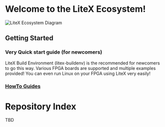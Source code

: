 # Welcome to the LiteX Ecosystem!

![LiteX Ecosystem Diagram](https://docs.google.com/drawings/d/e/2PACX-1vTBLRTHW08kZJ87Nm_y8IDuxZR4HsUBOnfgdy-dab_3jHS_gZWhlRJEip97BqlDZKKJ9Ij4F1_MJnaW/pub?w=1960&amp;h=1341)

## Getting Started

### Very Quick start guide (for newcomers)

LiteX Build Environment (litex-buildenv) is the recommended for newcomers to go this way. Various FPGA boards are supported
and multiple examples provided! You can even run Linux on your FPGA using LiteX very easily!

### [HowTo Guides](https://github.com/litex-hub/litex-getting-started/wiki)


# Repository Index

TBD
